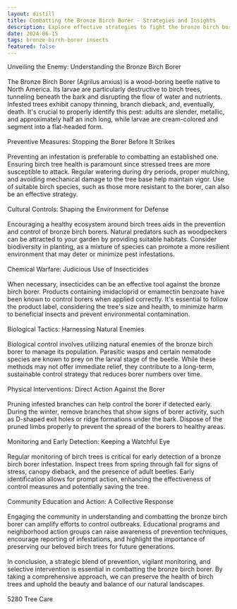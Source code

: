 ```yaml
---
layout: distill
title: Combatting the Bronze Birch Borer - Strategies and Insights
description: Explore effective strategies to fight the bronze birch borer and protect your birch trees from this destructive pest.
date: 2024-06-15
tags: bronze-birch-borer insects
featured: false
---
```


Unveiling the Enemy: Understanding the Bronze Birch Borer<br /><br />The Bronze Birch Borer (Agrilus anxius) is a wood-boring beetle native to North America. Its larvae are particularly destructive to birch trees, tunneling beneath the bark and disrupting the flow of water and nutrients. Infested trees exhibit canopy thinning, branch dieback, and, eventually, death. It's crucial to properly identify this pest: adults are slender, metallic, and approximately half an inch long, while larvae are cream-colored and segment into a flat-headed form.<br /><br />Preventive Measures: Stopping the Borer Before It Strikes<br /><br />Preventing an infestation is preferable to combatting an established one. Ensuring birch tree health is paramount since stressed trees are more susceptible to attack. Regular watering during dry periods, proper mulching, and avoiding mechanical damage to the tree base help maintain vigor. Use of suitable birch species, such as those more resistant to the borer, can also be an effective strategy.<br /><br />Cultural Controls: Shaping the Environment for Defense<br /><br />Encouraging a healthy ecosystem around birch trees aids in the prevention and control of bronze birch borers. Natural predators such as woodpeckers can be attracted to your garden by providing suitable habitats. Consider biodiversity in planting, as a mixture of species can promote a more resilient environment that may deter or minimize pest infestations.<br /><br />Chemical Warfare: Judicious Use of Insecticides<br /><br />When necessary, insecticides can be an effective tool against the bronze birch borer. Products containing imidacloprid or emamectin benzoate have been known to control borers when applied correctly. It's essential to follow the product label, considering the tree's size and health, to minimize harm to beneficial insects and prevent environmental contamination.<br /><br />Biological Tactics: Harnessing Natural Enemies<br /><br />Biological control involves utilizing natural enemies of the bronze birch borer to manage its population. Parasitic wasps and certain nematode species are known to prey on the larval stage of the beetle. While these methods may not offer immediate relief, they contribute to a long-term, sustainable control strategy that reduces borer numbers over time.<br /><br />Physical Interventions: Direct Action Against the Borer<br /><br />Pruning infested branches can help control the borer if detected early. During the winter, remove branches that show signs of borer activity, such as D-shaped exit holes or ridge formations under the bark. Dispose of the pruned limbs properly to prevent the spread of the borers to healthy areas.<br /><br />Monitoring and Early Detection: Keeping a Watchful Eye<br /><br />Regular monitoring of birch trees is critical for early detection of a bronze birch borer infestation. Inspect trees from spring through fall for signs of stress, canopy dieback, and the presence of adult beetles. Early identification allows for prompt action, enhancing the effectiveness of control measures and potentially saving the tree.<br /><br />Community Education and Action: A Collective Response<br /><br />Engaging the community in understanding and combatting the bronze birch borer can amplify efforts to control outbreaks. Educational programs and neighborhood action groups can raise awareness of prevention techniques, encourage reporting of infestations, and highlight the importance of preserving our beloved birch trees for future generations.<br /><br />In conclusion, a strategic blend of prevention, vigilant monitoring, and selective intervention is essential in combatting the bronze birch borer. By taking a comprehensive approach, we can preserve the health of birch trees and uphold the beauty and balance of our natural landscapes.<br /><br />5280 Tree Care
